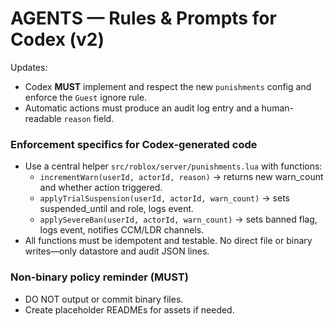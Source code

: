 # AGENTS — Rules & Prompts for Codex (v2)

Updates:
- Codex **MUST** implement and respect the new `punishments` config and enforce the `Guest` ignore rule.
- Automatic actions must produce an audit log entry and a human-readable `reason` field.

### Enforcement specifics for Codex-generated code
- Use a central helper `src/roblox/server/punishments.lua` with functions:
  - `incrementWarn(userId, actorId, reason)` -> returns new warn_count and whether action triggered.
  - `applyTrialSuspension(userId, actorId, warn_count)` -> sets suspended_until and role, logs event.
  - `applySevereBan(userId, actorId, warn_count)` -> sets banned flag, logs event, notifies CCM/LDR channels.
- All functions must be idempotent and testable. No direct file or binary writes—only datastore and audit JSON lines.

### Non-binary policy reminder (MUST)
- DO NOT output or commit binary files.
- Create placeholder READMEs for assets if needed.
